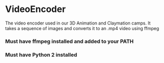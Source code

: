 # VideoEncoder
The video encoder used in our 3D Animation and Claymation camps. It takes a sequence of images and converts it to an .mp4 video using ffmpeg

### Must have ffmpeg installed and added to your PATH
### Must have Python 2 installed
